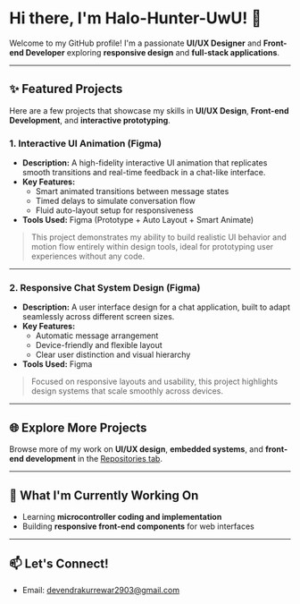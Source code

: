 # Hi there, I'm Halo-Hunter-UwU! 👋

Welcome to my GitHub profile! I'm a passionate **UI/UX Designer** and **Front-end Developer** exploring **responsive design** and **full-stack applications**.

---

## ✨ Featured Projects

Here are a few projects that showcase my skills in **UI/UX Design**, **Front-end Development**, and **interactive prototyping**.

### 1. Interactive UI Animation (Figma)

* **Description:** A high-fidelity interactive UI animation that replicates smooth transitions and real-time feedback in a chat-like interface.
* **Key Features:**
  - Smart animated transitions between message states
  - Timed delays to simulate conversation flow
  - Fluid auto-layout setup for responsiveness
* **Tools Used:** Figma (Prototype + Auto Layout + Smart Animate)

> This project demonstrates my ability to build realistic UI behavior and motion flow entirely within design tools, ideal for prototyping user experiences without any code.

---

### 2. Responsive Chat System Design (Figma)

* **Description:** A user interface design for a chat application, built to adapt seamlessly across different screen sizes.
* **Key Features:**
  - Automatic message arrangement
  - Device-friendly and flexible layout
  - Clear user distinction and visual hierarchy
* **Tools Used:** Figma

> Focused on responsive layouts and usability, this project highlights design systems that scale smoothly across devices.

---

## 🌐 Explore More Projects

Browse more of my work on **UI/UX design**, **embedded systems**, and **front-end development** in the [Repositories tab](https://github.com/Halo-Hunter-UwU?tab=repositories).

---

## 🚀 What I'm Currently Working On

* Learning **microcontroller coding and implementation**
* Building **responsive front-end components** for web interfaces

---

## 📫 Let's Connect!

* Email: [devendrakurrewar2903@gmail.com](mailto:devendrakurrewar2903@gmail.com)

